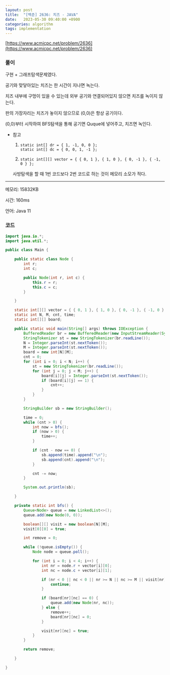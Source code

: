 ```yaml
---
layout: post
title:  "[백준] 2636: 치즈 - JAVA"
date:   2023-05-30 09:40:00 +0900
categories: algorithm
tags: implementation
---
```


[https://www.acmicpc.net/problem/2636](https://www.acmicpc.net/problem/2636)

### 풀이
구현 + 그래프탐색문제였다.

공기와 맞닿아있는 치즈는 한 시간이 지나면 녹는다.

치즈 내부에 구멍이 있을 수 있는데 외부 공기와 연결되어있지 않으면 치즈를 녹이지 않는다.

판의 가장자리는 치즈가 놓이지 않으므로 (0,0)은 항상 공기이다.

(0,0)부터 시작하여 BFS탐색을 통해 공기면 Quque에 넣어주고, 치즈면 녹인다.


- 참고

    1.
        ```
        static int[] dr = { 1, -1, 0, 0 };
        static int[] dc = { 0, 0, 1, -1 };
        ```

    2.
        ```
        static int[][] vector = { { 0, 1 }, { 1, 0 }, { 0, -1 }, { -1, 0 } };
        ```

    사방탐색을 할 때 1번 코드보다 2번 코드로 하는 것이 메모리 소모가 적다.


---

메모리: 15832KB

시간: 160ms

언어: Java 11

### 코드
```java
import java.io.*;
import java.util.*;

public class Main {

    public static class Node {
        int r;
        int c;

        public Node(int r, int c) {
            this.r = r;
            this.c = c;
        }

    }

    static int[][] vector = { { 0, 1 }, { 1, 0 }, { 0, -1 }, { -1, 0 } };
    static int N, M, cnt, time;
    static int[][] board;

    public static void main(String[] args) throws IOException {
        BufferedReader br = new BufferedReader(new InputStreamReader(System.in));
        StringTokenizer st = new StringTokenizer(br.readLine());
        N = Integer.parseInt(st.nextToken());
        M = Integer.parseInt(st.nextToken());
        board = new int[N][M];
        cnt = 0;
        for (int i = 0; i < N; i++) {
            st = new StringTokenizer(br.readLine());
            for (int j = 0; j < M; j++) {
                board[i][j] = Integer.parseInt(st.nextToken());
                if (board[i][j] == 1) {
                    cnt++;
                }
            }
        }

        StringBuilder sb = new StringBuilder();

        time = 0;
        while (cnt > 0) {
            int now = bfs();
            if (now > 0) {
                time++;
            }

            if (cnt - now == 0) {
                sb.append(time).append("\n");
                sb.append(cnt).append("\n");
            }

            cnt -= now;
        }

        System.out.println(sb);

    }

    private static int bfs() {
        Queue<Node> queue = new LinkedList<>();
        queue.add(new Node(0, 0));

        boolean[][] visit = new boolean[N][M];
        visit[0][0] = true;

        int remove = 0;

        while (!queue.isEmpty()) {
            Node node = queue.poll();

            for (int i = 0; i < 4; i++) {
                int nr = node.r + vector[i][0];
                int nc = node.c + vector[i][1];

                if (nr < 0 || nc < 0 || nr >= N || nc >= M || visit[nr][nc]) {
                    continue;
                }

                if (board[nr][nc] == 0) {
                    queue.add(new Node(nr, nc));
                } else {
                    remove++;
                    board[nr][nc] = 0;
                }

                visit[nr][nc] = true;
            }
        }

        return remove;

    }

}
```

